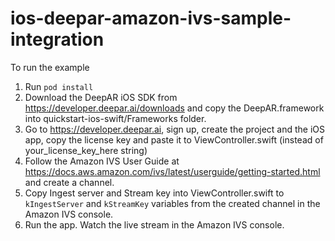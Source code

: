 # ios-deepar-amazon-ivs-sample-integration

To run the example

1. Run `pod install`
2. Download the DeepAR iOS SDK from https://developer.deepar.ai/downloads and copy the DeepAR.framework into quickstart-ios-swift/Frameworks folder.
3. Go to https://developer.deepar.ai, sign up, create the project and the iOS app, copy the license key and paste it to ViewController.swift (instead of your_license_key_here string)
4. Follow the Amazon IVS User Guide at https://docs.aws.amazon.com/ivs/latest/userguide/getting-started.html and create a channel.
5. Copy Ingest server and Stream key into  ViewController.swift to `kIngestServer` and `kStreamKey` variables from the created channel in the Amazon IVS console.
6. Run the app. Watch the live stream in the Amazon IVS console.
